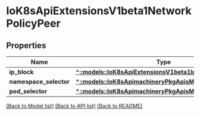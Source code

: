 # IoK8sApiExtensionsV1beta1NetworkPolicyPeer

## Properties
Name | Type | Description | Notes
------------ | ------------- | ------------- | -------------
**ip_block** | [***::models::IoK8sApiExtensionsV1beta1IpBlock**](io.k8s.api.extensions.v1beta1.IPBlock.md) |  | [optional] 
**namespace_selector** | [***::models::IoK8sApimachineryPkgApisMetaV1LabelSelector**](io.k8s.apimachinery.pkg.apis.meta.v1.LabelSelector.md) |  | [optional] 
**pod_selector** | [***::models::IoK8sApimachineryPkgApisMetaV1LabelSelector**](io.k8s.apimachinery.pkg.apis.meta.v1.LabelSelector.md) |  | [optional] 

[[Back to Model list]](../README.md#documentation-for-models) [[Back to API list]](../README.md#documentation-for-api-endpoints) [[Back to README]](../README.md)



